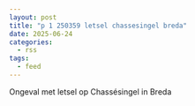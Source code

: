 ```yaml
---
layout: post
title: "p 1 250359 letsel chassesingel breda"
date: 2025-06-24
categories: 
  - rss
tags: 
  - feed
---
```


Ongeval met letsel op Chassésingel in Breda
